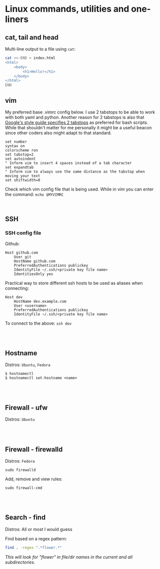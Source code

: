 # Linux commands, utilities and one-liners

## cat, tail and head

Multi-line output to a file using `cat`:

~~~bash
cat <<-END > index.html
<html>
    <body>
        <h1>Hello!</h1>
    </body>
</html>
END
~~~

## vim

My preferred base .vimrc config below. I use 2 tabstops to be able to work with both yaml and python. Another reason for 2 tabstops is also that [Google's style guide specifies 2 tabstops](https://google.github.io/styleguide/shellguide.html#s5.1-indentation) as preferred for bash scripts. While that shouldn't matter for me personally it might be a useful beacon since other coders also might adapt to that standard.

~~~
set number
syntax on
colorscheme ron
set tabstop=2
set autoindent
" Inform vim to insert 4 spaces instead of a tab character
set expandtab
" Inform vim to always use the same distance as the tabstop when moving your text
set shiftwidth=0
~~~

Check which vim config file that is being used. While in vim you can enter the command: `echo $MYVIMRC`

<br />

## SSH

### SSH config file

Github:
~~~
Host github.com
    User git
    HostName github.com
    PreferredAuthentications publickey
    IdentityFile ~/.ssh/<private key file name>
    IdentitiesOnly yes
~~~

Practical way to store different ssh hosts to be used as aliases when connecting:
~~~
Host dev
    HostName dev.example.com
    User <username>
    PreferredAuthentications publickey
    IdentityFile ~/.ssh/<private key file name>
~~~

To connect to the above: `ssh dev`

<br />
<br />

## Hostname

Distros: `Ubuntu`, `Fedora`

~~~
$ hostnamectl
$ hostnamectl set-hostname <name>
~~~

<br />
<br />

## Firewall - ufw

Distros: `Ubuntu`

<br />
<br />

## Firewall - firewalld

Distros: `Fedora`

~~~
sudo firewalld
~~~

Add, remove and view rules:
~~~
sudo firewall-cmd
~~~

<br />
<br />

## Search - find

Distros: All or most I would guess

Find based on a regex pattern:
~~~bash
find . -regex ".*flower.*"
~~~

*This will look for "flower" in file/dir names in the current and all subdirectories.*
